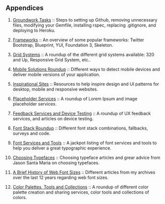 Appendices
----------

1.  [Groundwork Tasks][Appendix 1]
    :: Steps to setting up Github, removing unnecessary files, modifying your Gemfile, installing rspec, replacing .gitignore, and deploying to Heroku.

2.  [Frameworks][Appendix 2]
    :: An overview of some popular frameworks: Twitter Bootstrap, Blueprint, YUI, Foundation 3, Skeleton.

3.  [Grid Systems][Appendix 3]
    :: A roundup of the different grid systems available: 320 and Up, Responsive Grid System, etc..

4.  [Mobile Solutions Roundup][Appendix 4]
    :: Different ways to detect mobile devices and deliver mobile versions of your application.

5.  [Inspirational Sites][Appendix 5]
    :: Resources to help inspire design and UI patterns for desktop, mobile and responsive websites.

6.  [Placeholder Services][Appendix 6]
    :: A roundup of Lorem Ipsum and image placeholder services.

7.  [Feedback Services and Device Testing][Appendix 7]
    :: A roundup of UX feedback services, and articles on device testing.

8.  [Font Stack Roundup][Appendix 8]
    :: Different font stack combinations, fallbacks, surveys and code.

9.  [Font Services and Tools][Appendix 9]
    :: A jackpot listing of font services and tools to help you deliver a great typographic experience.

10.  [Choosing Typefaces][Appendix 10]
    :: Choosing typeface articles and grear advice from Jason Santa Maria on choosing typefaces.

11. [A Brief History of Web Font Sizes][Appendix 11]
    :: Different articles from my archives over the last 12 years regarding web font sizes.

12. [Color Palettes, Tools and Collections][Appendix 12]
    :: A roundup of different color palette creation and sharing services, color tools and collections of colors.

[Appendix 1]:           https://github.com/maxxiimo/the-front-end-manifesto/blob/master/appendix-1.md#appendix-1
[Appendix 2]:           https://github.com/maxxiimo/the-front-end-manifesto/blob/master/appendix-2.md#appendix-2
[Appendix 3]:           https://github.com/maxxiimo/the-front-end-manifesto/blob/master/appendix-3.md#appendix-3
[Appendix 4]:           https://github.com/maxxiimo/the-front-end-manifesto/blob/master/appendix-4.md#appendix-4
[Appendix 5]:           https://github.com/maxxiimo/the-front-end-manifesto/blob/master/appendix-5.md#appendix-5
[Appendix 6]:           https://github.com/maxxiimo/the-front-end-manifesto/blob/master/appendix-6.md#appendix-6
[Appendix 7]:           https://github.com/maxxiimo/the-front-end-manifesto/blob/master/appendix-7.md#appendix-7
[Appendix 8]:           https://github.com/maxxiimo/the-front-end-manifesto/blob/master/appendix-8.md#appendix-8
[Appendix 9]:           https://github.com/maxxiimo/the-front-end-manifesto/blob/master/appendix-9.md#appendix-9
[Appendix 10]:          https://github.com/maxxiimo/the-front-end-manifesto/blob/master/appendix-10.md#appendix-10
[Appendix 11]:          https://github.com/maxxiimo/the-front-end-manifesto/blob/master/appendix-11.md#appendix-11
[Appendix 12]:          https://github.com/maxxiimo/the-front-end-manifesto/blob/master/appendix-12.md#appendix-12
